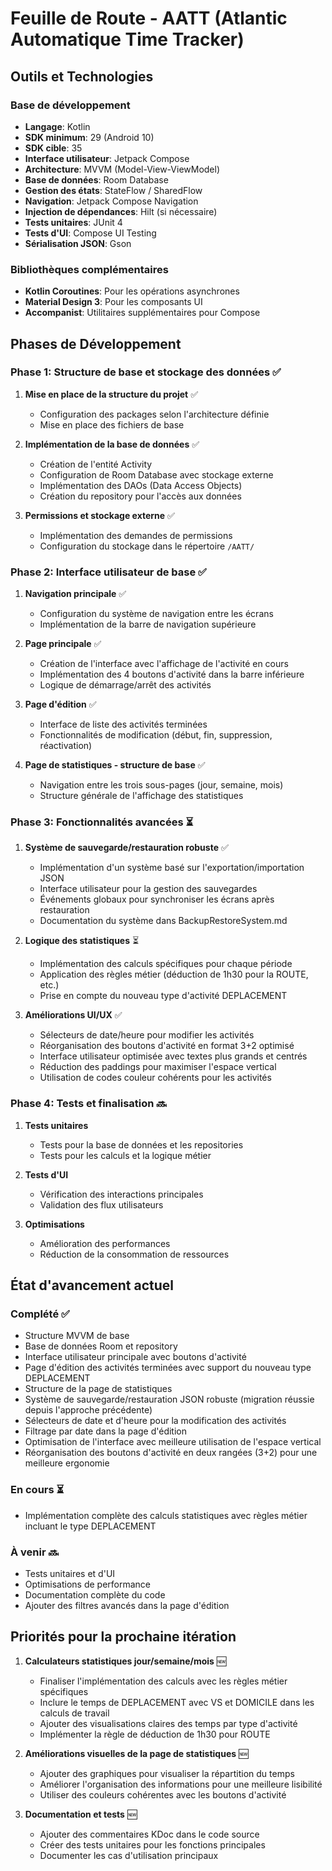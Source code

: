 # Feuille de Route - AATT (Atlantic Automatique Time Tracker)

## Outils et Technologies

### Base de développement
- **Langage**: Kotlin
- **SDK minimum**: 29 (Android 10)
- **SDK cible**: 35
- **Interface utilisateur**: Jetpack Compose
- **Architecture**: MVVM (Model-View-ViewModel)
- **Base de données**: Room Database
- **Gestion des états**: StateFlow / SharedFlow
- **Navigation**: Jetpack Compose Navigation
- **Injection de dépendances**: Hilt (si nécessaire)
- **Tests unitaires**: JUnit 4
- **Tests d'UI**: Compose UI Testing
- **Sérialisation JSON**: Gson

### Bibliothèques complémentaires
- **Kotlin Coroutines**: Pour les opérations asynchrones
- **Material Design 3**: Pour les composants UI
- **Accompanist**: Utilitaires supplémentaires pour Compose

## Phases de Développement

### Phase 1: Structure de base et stockage des données ✅
1. **Mise en place de la structure du projet** ✅
   - Configuration des packages selon l'architecture définie
   - Mise en place des fichiers de base

2. **Implémentation de la base de données** ✅
   - Création de l'entité Activity
   - Configuration de Room Database avec stockage externe
   - Implémentation des DAOs (Data Access Objects)
   - Création du repository pour l'accès aux données

3. **Permissions et stockage externe** ✅
   - Implémentation des demandes de permissions
   - Configuration du stockage dans le répertoire `/AATT/`

### Phase 2: Interface utilisateur de base ✅
1. **Navigation principale** ✅
   - Configuration du système de navigation entre les écrans
   - Implémentation de la barre de navigation supérieure

2. **Page principale** ✅
   - Création de l'interface avec l'affichage de l'activité en cours
   - Implémentation des 4 boutons d'activité dans la barre inférieure
   - Logique de démarrage/arrêt des activités

3. **Page d'édition** ✅
   - Interface de liste des activités terminées
   - Fonctionnalités de modification (début, fin, suppression, réactivation)

4. **Page de statistiques - structure de base** ✅
   - Navigation entre les trois sous-pages (jour, semaine, mois)
   - Structure générale de l'affichage des statistiques

### Phase 3: Fonctionnalités avancées ⏳
1. **Système de sauvegarde/restauration robuste** ✅
   - Implémentation d'un système basé sur l'exportation/importation JSON
   - Interface utilisateur pour la gestion des sauvegardes
   - Événements globaux pour synchroniser les écrans après restauration
   - Documentation du système dans BackupRestoreSystem.md

2. **Logique des statistiques** ⏳
   - Implémentation des calculs spécifiques pour chaque période
   - Application des règles métier (déduction de 1h30 pour la ROUTE, etc.)
   - Prise en compte du nouveau type d'activité DEPLACEMENT

3. **Améliorations UI/UX** ✅
   - Sélecteurs de date/heure pour modifier les activités
   - Réorganisation des boutons d'activité en format 3+2 optimisé
   - Interface utilisateur optimisée avec textes plus grands et centrés
   - Réduction des paddings pour maximiser l'espace vertical
   - Utilisation de codes couleur cohérents pour les activités

### Phase 4: Tests et finalisation 🔜
1. **Tests unitaires**
   - Tests pour la base de données et les repositories
   - Tests pour les calculs et la logique métier

2. **Tests d'UI**
   - Vérification des interactions principales
   - Validation des flux utilisateurs

3. **Optimisations**
   - Amélioration des performances
   - Réduction de la consommation de ressources

## État d'avancement actuel

### Complété ✅
- Structure MVVM de base
- Base de données Room et repository
- Interface utilisateur principale avec boutons d'activité
- Page d'édition des activités terminées avec support du nouveau type DEPLACEMENT
- Structure de la page de statistiques
- Système de sauvegarde/restauration JSON robuste (migration réussie depuis l'approche précédente)
- Sélecteurs de date et d'heure pour la modification des activités
- Filtrage par date dans la page d'édition
- Optimisation de l'interface avec meilleure utilisation de l'espace vertical
- Réorganisation des boutons d'activité en deux rangées (3+2) pour une meilleure ergonomie

### En cours ⏳
- Implémentation complète des calculs statistiques avec règles métier incluant le type DEPLACEMENT

### À venir 🔜
- Tests unitaires et d'UI
- Optimisations de performance
- Documentation complète du code
- Ajouter des filtres avancés dans la page d'édition

## Priorités pour la prochaine itération

1. **Calculateurs statistiques jour/semaine/mois** 🆕
   - Finaliser l'implémentation des calculs avec les règles métier spécifiques
   - Inclure le temps de DEPLACEMENT avec VS et DOMICILE dans les calculs de travail
   - Ajouter des visualisations claires des temps par type d'activité
   - Implémenter la règle de déduction de 1h30 pour ROUTE

2. **Améliorations visuelles de la page de statistiques** 🆕
   - Ajouter des graphiques pour visualiser la répartition du temps
   - Améliorer l'organisation des informations pour une meilleure lisibilité
   - Utiliser des couleurs cohérentes avec les boutons d'activité

3. **Documentation et tests** 🆕
   - Ajouter des commentaires KDoc dans le code source
   - Créer des tests unitaires pour les fonctions principales
   - Documenter les cas d'utilisation principaux